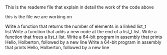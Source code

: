 This is the reademe file that explain in detail the work of the code above 

this is the file we are working on 

Write a function that returns the number of elements in a linked list_t list.Write a function that adds a new node at the end of a list_t list.
Write a function that frees a list_t list.
Write a 64-bit program in assembly that prints Hello, Holberton, followed by a new line
Write a 64-bit program in assembly that prints Hello, Holberton, followed by a new line
